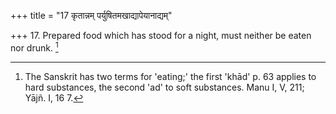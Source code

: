 +++
title = "17 कृतान्नम् पर्युषितमखाद्यापेयानाद्यम्"

+++
17. Prepared food which has stood for a night, must neither be eaten nor drunk. [^9] 


[^9]:  The Sanskrit has two terms for 'eating;' the first 'khād' p. 63 applies to hard substances, the second 'ad' to soft substances. Manu I, V, 211; Yājñ. I, 16 7.
